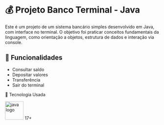 # 💰 Projeto Banco Terminal - Java

Este é um projeto de um sistema bancário simples desenvolvido em Java, com interface no terminal. O objetivo foi praticar conceitos fundamentais da linguagem, como orientação a objetos, estrutura de dados e interação via console.

## 🧩 Funcionalidades

- Consultar saldo  
- Depositar valores  
- Transferência 
- Sair do terminal

🚀 Tecnologia Usada
<div>
  <img src="https://cdn.jsdelivr.net/gh/devicons/devicon/icons/java/java-original.svg" alt="java logo" width="60" height="60"/> 17+
</div>
